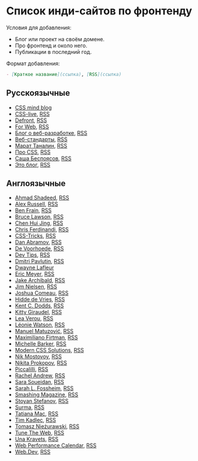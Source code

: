 # Список инди-сайтов по фронтенду

Условия для добавления:

- Блог или проект на своём домене.
- Про фронтенд и около него.
- Публикации в последний год.

Формат добавления:

```md
- [Краткое название](ссылка), [RSS](ссылка)
```

## Русскоязычные

- [CSS mind blog](https://ariarzer.dev/)
- [CSS-live](https://css-live.ru/), [RSS](https://css-live.ru/feed/)
- [Defront](https://defront.ru/), [RSS](https://defront.ru/feed/feed.xml)
- [For Web](https://forweb.dev/ru/blog), [RSS](https://forweb.dev/ru/blog/feed.xml)
- [Блог о веб-разработке](https://amorgunov.com/), [RSS](https://amorgunov.com/feed/feed.xml)
- [Веб-стандарты](https://web-standards.ru/articles/), [RSS](https://web-standards.ru/articles/feed/)
- [Марат Таналин](https://tanalin.com/blog/), [RSS](https://tanalin.com/blog/feeds/rss/)
- [Про CSS](http://css.yoksel.ru/), [RSS](http://css.yoksel.ru/feed.xml)
- [Саша Беспоясов](https://bespoyasov.ru/blog/), [RSS](https://bespoyasov.ru/rss.xml)
- [Это блог](https://isqua.ru/blog/), [RSS](https://isqua.ru/blog/rss/)

## Англоязычные

- [Ahmad Shadeed](https://ishadeed.com/), [RSS](https://ishadeed.com/feed.xml)
- [Alex Russell](https://infrequently.org/), [RSS](https://infrequently.org/feed/)
- [Ben Frain](https://benfrain.com/blog/), [RSS](https://benfrain.com/feed)
- [Bruce Lawson](https://www.brucelawson.co.uk/), [RSS](https://www.brucelawson.co.uk/feed/)
- [Chen Hui Jing](https://chenhuijing.com/), [RSS](https://chenhuijing.com/feed.xml)
- [Chris Ferdinandi](https://gomakethings.com/articles/), [RSS](https://gomakethings.com/feed/index.xml)
- [CSS-Tricks](https://css-tricks.com/), [RSS](https://css-tricks.com/feed/)
- [Dan Abramov](https://overreacted.io/), [RSS](https://overreacted.io/rss.xml)
- [De Voorhoede](https://www.voorhoede.nl/en/blog/), [RSS](https://www.voorhoede.nl/blog-feed.xml)
- [Dev Tips](https://mefody.dev/), [RSS](https://mefody.dev/feed/rss.xml)
- [Dmitri Pavlutin](https://dmitripavlutin.com/), [RSS](https://dmitripavlutin.com/rss.xml)
- [Dwayne Lafleur](https://www.lafoo.com/)
- [Eric Meyer](https://meyerweb.com/), [RSS](https://meyerweb.com/eric/thoughts/feed/)
- [Jake Archibald](https://jakearchibald.com/), [RSS](https://jakearchibald.com/posts.rss)
- [Jim Nielsen](https://blog.jim-nielsen.com/), [RSS](https://blog.jim-nielsen.com/feed.xml)
- [Joshua Comeau](https://www.joshwcomeau.com/), [RSS](https://www.joshwcomeau.com/rss.xml)
- [Hidde de Vries](https://hiddedevries.nl/en/blog/), [RSS](https://hiddedevries.nl/rss/full/)
- [Kent C. Dodds](https://kentcdodds.com/), [RSS](https://kentcdodds.com/blog/rss.xml)
- [Kitty Giraudel](https://kittygiraudel.com/blog/), [RSS](https://kittygiraudel.com/rss)
- [Lea Verou](https://lea.verou.me/), [RSS](https://lea.verou.me/feed/)
- [Léonie Watson](https://tink.uk/), [RSS](https://tink.uk/feed.xml)
- [Manuel Matuzović](https://www.matuzo.at/), [RSS](https://www.matuzo.at/feed_all.xml)
- [Maximiliano Firtman](https://firt.dev/), [RSS](https://firt.dev/feed/feed.xml)
- [Michelle Barker](https://css-irl.info/), [RSS](https://css-irl.info/rss.xml)
- [Modern CSS Solutions](https://moderncss.dev/), [RSS](https://moderncss.dev//feed/)
- [Nik Mostovoy](https://xnim.me/blog), [RSS](https://xnim.me/atom)
- [Nikita Prokopov](https://tonsky.me/), [RSS](http://tonsky.me/blog/atom.xml)
- [Piccalilli](https://piccalil.li/), [RSS](https://piccalil.li/feed.xml)
- [Rachel Andrew](https://rachelandrew.co.uk/archives/), [RSS](https://rachelandrew.co.uk/archives/rss.php)
- [Sara Soueidan](https://www.sarasoueidan.com/blog/), [RSS](https://www.sarasoueidan.com/blog/index.xml)
- [Sarah L. Fossheim](https://fossheim.io/writing/), [RSS](https://fossheim.io/feed.xml)
- [Smashing Magazine](https://www.smashingmagazine.com/), [RSS](https://www.smashingmagazine.com/feed/)
- [Stoyan Stefanov](https://www.phpied.com/), [RSS](https://www.phpied.com/feed/)
- [Surma](https://surma.dev/), [RSS](https://surma.dev/index.xml)
- [Tatiana Mac](https://tatianamac.com/), [RSS](https://tatianamac.com/feed/feed.xml)
- [Tim Kadlec](https://timkadlec.com/remembers/), [RSS](https://timkadlec.com/remembers/atom.xml)
- [Tomasz Nieżurawski](https://tomekdev.com/), [RSS](https://tomekdev.com/rss.xml)
- [Tune The Web](https://www.tunetheweb.com/blog/), [RSS](https://www.tunetheweb.com/rss.xml)
- [Una Kravets](https://una.im/), [RSS](https://una.im/feed.xml)
- [Web Performance Calendar](https://calendar.perfplanet.com/), [RSS](https://feed.perfplanet.com/rss.xml)
- [Web.Dev](https://web.dev/blog/), [RSS](https://web.dev/feed.xml)
